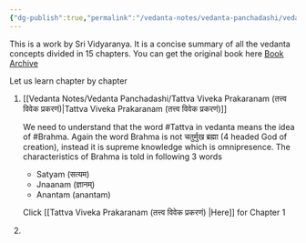 ```yaml
---
{"dg-publish":true,"permalink":"/vedanta-notes/vedanta-panchadashi/vedanta-panchadashi/","tags":["vedanta"]}
---
```



This is a work by Sri Vidyaranya. It is a concise summary of all the vedanta concepts divided in 15 chapters. You can get the original book here [Book Archive](https://archive.org/details/Vedanta.Panchadasi.with.Kalyana.Piyusa.Vyakhya)


Let us learn chapter by chapter 

1. [[Vedanta Notes/Vedanta Panchadashi/Tattva Viveka Prakaranam (तत्त्व विवेक प्रकरणं)\|Tattva Viveka Prakaranam (तत्त्व विवेक प्रकरणं)]]
   
   We need to understand that the word #Tattva  in vedanta means the idea of #Brahma. Again the word Brahma is not चतुर्मुख ब्रह्मा  (4 headed God of creation), instead it is supreme knowledge which is omnipresence. The characteristics of Brahma is told in following 3 words 
   * Satyam (सत्यम)
   * Jnaanam (ज्ञानम्)
   * Anantam (anantam)

	Click [[Tattva Viveka Prakaranam (तत्त्व विवेक प्रकरणं) \|Here]] for Chapter 1
2. 


